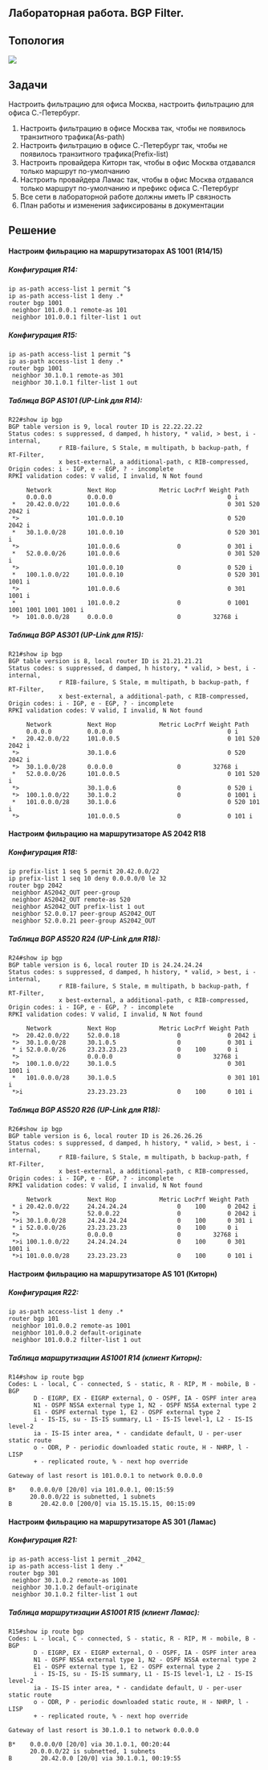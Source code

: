 Лабораторная работа. BGP Filter.
---------

Топология
---------

![](media/073df55cf8a3899365667546745681e.png)

Задачи
---------

Настроить фильтрацию для офиса Москва, настроить фильтрацию для офиса С.-Петербург.
1. Настроить фильтрацию в офисе Москва так, чтобы не появилось транзитного трафика(As-path)
2. Настроить фильтрацию в офисе С.-Петербург так, чтобы не появилось транзитного трафика(Prefix-list)
3. Настроить провайдера Киторн так, чтобы в офис Москва отдавался только маршрут по-умолчанию
4. Настроить провайдера Ламас так, чтобы в офис Москва отдавался только маршрут по-умолчанию и префикс офиса С.-Петербург
5. Все сети в лабораторной работе должны иметь IP связность
6. План работы и изменения зафиксированы в документации

Решение
---------

#### Настроим фильрацию на маршрутизаторах AS 1001 (R14/15)

##### Конфигурация R14:

```
ip as-path access-list 1 permit ^$
ip as-path access-list 1 deny .*
router bgp 1001
 neighbor 101.0.0.1 remote-as 101
 neighbor 101.0.0.1 filter-list 1 out
```

##### Конфигурация R15:

```
ip as-path access-list 1 permit ^$
ip as-path access-list 1 deny .*
router bgp 1001
 neighbor 30.1.0.1 remote-as 301
 neighbor 30.1.0.1 filter-list 1 out
```

##### Таблица BGP AS101 (UP-Link для R14):

```
R22#show ip bgp
BGP table version is 9, local router ID is 22.22.22.22
Status codes: s suppressed, d damped, h history, * valid, > best, i - internal,
              r RIB-failure, S Stale, m multipath, b backup-path, f RT-Filter,
              x best-external, a additional-path, c RIB-compressed,
Origin codes: i - IGP, e - EGP, ? - incomplete
RPKI validation codes: V valid, I invalid, N Not found

     Network          Next Hop            Metric LocPrf Weight Path
     0.0.0.0          0.0.0.0                                0 i
 *   20.42.0.0/22     101.0.0.6                              0 301 520 2042 i
 *>                   101.0.0.10                             0 520 2042 i
 *   30.1.0.0/28      101.0.0.10                             0 520 301 i
 *>                   101.0.0.6                0             0 301 i
 *   52.0.0.0/26      101.0.0.6                              0 301 520 i
 *>                   101.0.0.10               0             0 520 i
 *   100.1.0.0/22     101.0.0.10                             0 520 301 1001 i
 *>                   101.0.0.6                              0 301 1001 i
 *                    101.0.0.2                0             0 1001 1001 1001 1001 1001 i
 *>  101.0.0.0/28     0.0.0.0                  0         32768 i

```

##### Таблица BGP AS301 (UP-Link для R15):

```
R21#show ip bgp
BGP table version is 8, local router ID is 21.21.21.21
Status codes: s suppressed, d damped, h history, * valid, > best, i - internal,
              r RIB-failure, S Stale, m multipath, b backup-path, f RT-Filter,
              x best-external, a additional-path, c RIB-compressed,
Origin codes: i - IGP, e - EGP, ? - incomplete
RPKI validation codes: V valid, I invalid, N Not found

     Network          Next Hop            Metric LocPrf Weight Path
     0.0.0.0          0.0.0.0                                0 i
 *   20.42.0.0/22     101.0.0.5                              0 101 520 2042 i
 *>                   30.1.0.6                               0 520 2042 i
 *>  30.1.0.0/28      0.0.0.0                  0         32768 i
 *   52.0.0.0/26      101.0.0.5                              0 101 520 i
 *>                   30.1.0.6                 0             0 520 i
 *>  100.1.0.0/22     30.1.0.2                 0             0 1001 i
 *   101.0.0.0/28     30.1.0.6                               0 520 101 i
 *>                   101.0.0.5                0             0 101 i

```

#### Настроим фильрацию на маршрутизаторе AS 2042 R18

##### Конфигурация R18:

```
ip prefix-list 1 seq 5 permit 20.42.0.0/22
ip prefix-list 1 seq 10 deny 0.0.0.0/0 le 32
router bgp 2042
 neighbor AS2042_OUT peer-group
 neighbor AS2042_OUT remote-as 520
 neighbor AS2042_OUT prefix-list 1 out
 neighbor 52.0.0.17 peer-group AS2042_OUT
 neighbor 52.0.0.21 peer-group AS2042_OUT
```

##### Таблица BGP AS520 R24 (UP-Link для R18):

```
R24#show ip bgp
BGP table version is 6, local router ID is 24.24.24.24
Status codes: s suppressed, d damped, h history, * valid, > best, i - internal,
              r RIB-failure, S Stale, m multipath, b backup-path, f RT-Filter,
              x best-external, a additional-path, c RIB-compressed,
Origin codes: i - IGP, e - EGP, ? - incomplete
RPKI validation codes: V valid, I invalid, N Not found

     Network          Next Hop            Metric LocPrf Weight Path
 *>  20.42.0.0/22     52.0.0.18                0             0 2042 i
 *>  30.1.0.0/28      30.1.0.5                 0             0 301 i
 * i 52.0.0.0/26      23.23.23.23              0    100      0 i
 *>                   0.0.0.0                  0         32768 i
 *>  100.1.0.0/22     30.1.0.5                               0 301 1001 i
 *   101.0.0.0/28     30.1.0.5                               0 301 101 i
 *>i                  23.23.23.23              0    100      0 101 i

```

##### Таблица BGP AS520 R26 (UP-Link для R18):

```
R26#show ip bgp
BGP table version is 6, local router ID is 26.26.26.26
Status codes: s suppressed, d damped, h history, * valid, > best, i - internal,
              r RIB-failure, S Stale, m multipath, b backup-path, f RT-Filter,
              x best-external, a additional-path, c RIB-compressed,
Origin codes: i - IGP, e - EGP, ? - incomplete
RPKI validation codes: V valid, I invalid, N Not found

     Network          Next Hop            Metric LocPrf Weight Path
 * i 20.42.0.0/22     24.24.24.24              0    100      0 2042 i
 *>                   52.0.0.22                0             0 2042 i
 *>i 30.1.0.0/28      24.24.24.24              0    100      0 301 i
 * i 52.0.0.0/26      23.23.23.23              0    100      0 i
 *>                   0.0.0.0                  0         32768 i
 *>i 100.1.0.0/22     24.24.24.24              0    100      0 301 1001 i
 *>i 101.0.0.0/28     23.23.23.23              0    100      0 101 i
```

#### Настроим фильрацию на маршрутизаторе AS 101 (Киторн)

##### Конфигурация R22:

```
ip as-path access-list 1 deny .*
router bgp 101
 neighbor 101.0.0.2 remote-as 1001
 neighbor 101.0.0.2 default-originate
 neighbor 101.0.0.2 filter-list 1 out
```

##### Таблица маршрутизации AS1001 R14 (клиент Киторн):

```
R14#show ip route bgp
Codes: L - local, C - connected, S - static, R - RIP, M - mobile, B - BGP
       D - EIGRP, EX - EIGRP external, O - OSPF, IA - OSPF inter area
       N1 - OSPF NSSA external type 1, N2 - OSPF NSSA external type 2
       E1 - OSPF external type 1, E2 - OSPF external type 2
       i - IS-IS, su - IS-IS summary, L1 - IS-IS level-1, L2 - IS-IS level-2
       ia - IS-IS inter area, * - candidate default, U - per-user static route
       o - ODR, P - periodic downloaded static route, H - NHRP, l - LISP
       + - replicated route, % - next hop override

Gateway of last resort is 101.0.0.1 to network 0.0.0.0

B*    0.0.0.0/0 [20/0] via 101.0.0.1, 00:15:59
      20.0.0.0/22 is subnetted, 1 subnets
B        20.42.0.0 [200/0] via 15.15.15.15, 00:15:09
```

#### Настроим фильрацию на маршрутизаторе AS 301 (Ламас)

##### Конфигурация R21:

```
ip as-path access-list 1 permit _2042_
ip as-path access-list 1 deny .*
router bgp 301
 neighbor 30.1.0.2 remote-as 1001
 neighbor 30.1.0.2 default-originate
 neighbor 30.1.0.2 filter-list 1 out
```

##### Таблица маршрутизации AS1001 R15 (клиент Ламас):

```
R15#show ip route bgp
Codes: L - local, C - connected, S - static, R - RIP, M - mobile, B - BGP
       D - EIGRP, EX - EIGRP external, O - OSPF, IA - OSPF inter area
       N1 - OSPF NSSA external type 1, N2 - OSPF NSSA external type 2
       E1 - OSPF external type 1, E2 - OSPF external type 2
       i - IS-IS, su - IS-IS summary, L1 - IS-IS level-1, L2 - IS-IS level-2
       ia - IS-IS inter area, * - candidate default, U - per-user static route
       o - ODR, P - periodic downloaded static route, H - NHRP, l - LISP
       + - replicated route, % - next hop override

Gateway of last resort is 30.1.0.1 to network 0.0.0.0

B*    0.0.0.0/0 [20/0] via 30.1.0.1, 00:20:44
      20.0.0.0/22 is subnetted, 1 subnets
B        20.42.0.0 [20/0] via 30.1.0.1, 00:19:55
```